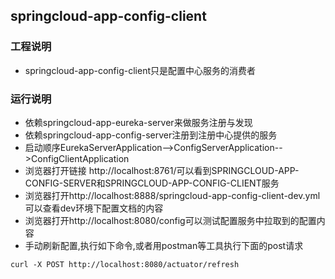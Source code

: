 ## springcloud-app-config-client
### 工程说明
* springcloud-app-config-client只是配置中心服务的消费者
 
### 运行说明
* 依赖springcloud-app-eureka-server来做服务注册与发现
* 依赖springcloud-app-config-server注册到注册中心提供的服务
* 启动顺序EurekaServerApplication-->ConfigServerApplication-->ConfigClientApplication
* 浏览器打开链接 http://localhost:8761/可以看到SPRINGCLOUD-APP-CONFIG-SERVER和SPRINGCLOUD-APP-CONFIG-CLIENT服务
* 浏览器打开http://localhost:8888/springcloud-app-config-client-dev.yml可以查看dev环境下配置文档的内容
* 浏览器打开http://localhost:8080/config可以测试配置服务中拉取到的配置内容
* 手动刷新配置,执行如下命令,或者用postman等工具执行下面的post请求
```shell
curl -X POST http://localhost:8080/actuator/refresh
```
